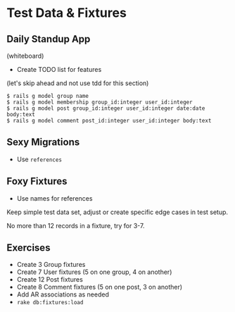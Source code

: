 Test Data & Fixtures
====================

Daily Standup App
-----------------

(whiteboard)

* Create TODO list for features

(let's skip ahead and not use tdd for this section)

    $ rails g model group name
    $ rails g model membership group_id:integer user_id:integer
    $ rails g model post group_id:integer user_id:integer date:date body:text
    $ rails g model comment post_id:integer user_id:integer body:text

Sexy Migrations
---------------

* Use `references`

Foxy Fixtures
-------------

* Use names for references

Keep simple test data set, adjust or create specific edge cases in test setup.

No more than 12 records in a fixture, try for 3-7.

Exercises
---------

* Create 3 Group fixtures
* Create 7 User fixtures (5 on one group, 4 on another)
* Create 12 Post fixtures
* Create 8 Comment fixtures (5 on one post, 3 on another)
* Add AR associations as needed
* `rake db:fixtures:load`
